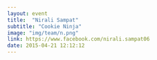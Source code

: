```yaml
---
layout: event
title:  "Nirali Sampat"
subtitle: "Cookie Ninja"
image: "img/team/n.png"
link: https://www.facebook.com/nirali.sampat06
date: 2015-04-21 12:12:12
---
```

